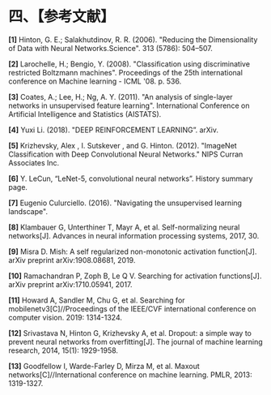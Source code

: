 
# 四、【参考文献】

**[1]** Hinton, G. E.; Salakhutdinov, R. R. (2006). "Reducing the Dimensionality of Data with Neural Networks.Science". 313 (5786): 504–507.

**[2]** Larochelle, H.; Bengio, Y. (2008). "Classification using discriminative restricted Boltzmann machines". Proceedings of the 25th international conference on Machine learning - ICML '08. p. 536.

**[3]** Coates, A.; Lee, H.; Ng, A. Y. (2011). "An analysis of single-layer networks in unsupervised feature learning". International Conference on Artificial Intelligence and Statistics (AISTATS).

**[4]** Yuxi Li. (2018). "DEEP REINFORCEMENT LEARNING”. arXiv.

**[5]** Krizhevsky, Alex , I. Sutskever , and G. Hinton. (2012). "ImageNet Classification with Deep Convolutional Neural Networks." NIPS Curran Associates Inc.

**[6]** Y. LeCun, “LeNet-5, convolutional neural networks”. History summary page.

**[7]** Eugenio Culurciello. (2016). "Navigating the unsupervised learning landscape".

**[8]** Klambauer G, Unterthiner T, Mayr A, et al. Self-normalizing neural networks[J]. Advances in neural information processing systems, 2017, 30.

**[9]** Misra D. Mish: A self regularized non-monotonic activation function[J]. arXiv preprint arXiv:1908.08681, 2019.

**[10]** Ramachandran P, Zoph B, Le Q V. Searching for activation functions[J]. arXiv preprint arXiv:1710.05941, 2017.

**[11]** Howard A, Sandler M, Chu G, et al. Searching for mobilenetv3[C]//Proceedings of the IEEE/CVF international conference on computer vision. 2019: 1314-1324.

**[12]** Srivastava N, Hinton G, Krizhevsky A, et al. Dropout: a simple way to prevent neural networks from overfitting[J]. The journal of machine learning research, 2014, 15(1): 1929-1958.

**[13]** Goodfellow I, Warde-Farley D, Mirza M, et al. Maxout networks[C]//International conference on machine learning. PMLR, 2013: 1319-1327.